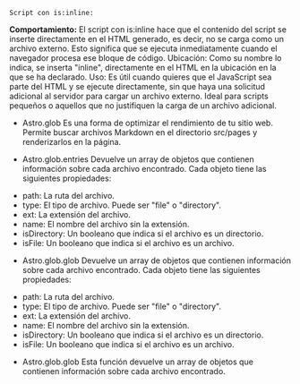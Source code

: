 `Script con is:inline: `

**Comportamiento:** El script con is:inline hace que el contenido del script se inserte directamente en el HTML generado, es decir, no se carga como un archivo externo. Esto significa que se ejecuta inmediatamente cuando el navegador procesa ese bloque de código.
Ubicación: Como su nombre lo indica, se inserta "inline", directamente en el HTML en la ubicación en la que se ha declarado.
Uso: Es útil cuando quieres que el JavaScript sea parte del HTML y se ejecute directamente, sin que haya una solicitud adicional al servidor para cargar un archivo externo. Ideal para scripts pequeños o aquellos que no justifiquen la carga de un archivo adicional.

- Astro.glob
  Es una forma de optimizar el rendimiento de tu sitio web. Permite buscar archivos Markdown en el directorio src/pages y renderizarlos en la página.

- Astro.glob.entries
  Devuelve un array de objetos que contienen información sobre cada archivo encontrado. Cada objeto tiene las siguientes propiedades:

* path: La ruta del archivo.
* type: El tipo de archivo. Puede ser "file" o "directory".
* ext: La extensión del archivo.
* name: El nombre del archivo sin la extensión.
* isDirectory: Un booleano que indica si el archivo es un directorio.
* isFile: Un booleano que indica si el archivo es un archivo.

- Astro.glob.glob
  Devuelve un array de objetos que contienen información sobre cada archivo encontrado. Cada objeto tiene las siguientes propiedades:

* path: La ruta del archivo.
* type: El tipo de archivo. Puede ser "file" o "directory".
* ext: La extensión del archivo.
* name: El nombre del archivo sin la extensión.
* isDirectory: Un booleano que indica si el archivo es un directorio.
* isFile: Un booleano que indica si el archivo es un archivo.

- Astro.glob.glob
  Esta función devuelve un array de objetos que contienen información sobre cada archivo encontrado.

